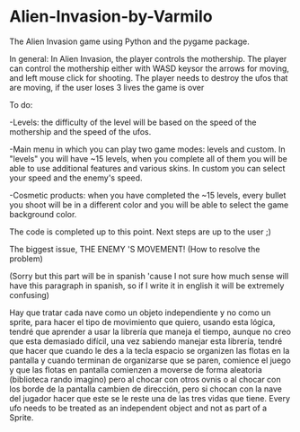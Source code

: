 # Alien-Invasion-by-Varmilo
The Alien Invasion game using Python and the pygame package.

In general: In Alien Invasion, the player controls the mothership. The player can control the mothership either  with WASD keysor the arrows for moving, and left mouse click for shooting. The player needs to destroy the ufos that are moving, if the user loses 3 lives the game is over 


To do: 

-Levels: the difficulty of the level will be based on the speed of the mothership and the speed of the ufos. 

-Main menu in which you can play two game modes: levels and custom. In "levels" you will have ~15 levels, when you complete all of them you will be able to use additional features and various skins. In custom you can select your speed and the enemy's speed. 

-Cosmetic products: when you have completed the ~15 levels, every bullet you shoot will be in a different color and you will be able to select the game background color.


The code is completed up to this point. Next steps are up to the user ;)

The biggest issue, THE ENEMY 'S MOVEMENT! (How to resolve the problem) 

(Sorry but this part will be in spanish 'cause I not sure how much sense will have this paragraph in spanish, so if I write it in english it will be extremely confusing) 

Hay que tratar cada nave como un objeto independiente y no como un sprite, para hacer el tipo de movimiento que quiero, usando esta lógica, tendré que aprender a usar la librería que maneja el tiempo, aunque no creo que esta demasiado difícil, una vez sabiendo manejar esta librería, tendré que hacer que cuando le des a la tecla espacio se organizen las flotas en la pantalla y cuando terminan de organizarse que se paren, comience el juego y que las flotas en pantalla comienzen a moverse de forma aleatoria (biblioteca rando imagino) pero al chocar con otros ovnis o al chocar con los borde de la pantalla cambien de dirección, pero si chocan con la nave del jugador hacer que este se le reste una de las tres vidas que tiene.
Every ufo needs to be treated as an independent object and not as part of a Sprite.
